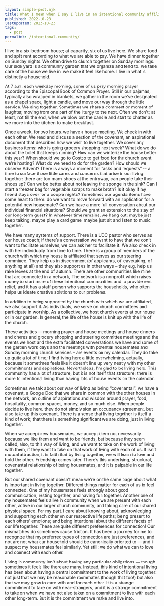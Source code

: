 ```yaml
---
layout: simple-post.njk
title: What I mean when I say I live in an intentional community affiliated with an Episcopal Church
published: 2022-10-23
lastupdated: 2022-10-23
tags: 
  - post
permalink: /intentional-community/
---
```

I live in a six-bedroom house; at capacity, six of us live here. We share food and split rent according to what we are able to pay. We have dinner together on Sunday nights. We often drive to church together on Sunday mornings. Our side yard is a community garden that we organize and tend to. We take care of the house we live in; we make it feel like home. I live in what is distinctly a household. 

At 7 a.m. each weekday morning, some of us pray morning prayer according to the Episcopal Book of Common Prayer. Still in our pajamas, typically also wrapped in blankets, we gather in the room we’ve designated as a chapel space, light a candle, and move our way through the little service. We sing together. Sometimes we share a comment or moment of laughter, moving from one part of the liturgy to the next. Often we don’t; at least, not till the end, when we blow out the candle and start to chatter as we move into the kitchen to make breakfast. 

Once a week, for two hours, we have a house meeting. We check in with each other. We read and discuss a section of the covenant, an aspirational document that describes how we wish to live together. We cover any business items: who is going grocery shopping next week? What do we do about the toilet that keeps running? How can we winterize the house better this year? When should we go to Costco to get food for the church event we’re hosting? What do we need to do for the garden? How should we observe Advent? There is always a moment for "asks and requests" -- a time to surface those little cares and concerns that arise in our living together: there are too many shoes at the entryway, can people take their shoes up? Can we be better about not leaving the sponge in the sink? Can I start a freezer bag for vegetable scraps to make broth? Is it okay if my friend stays over for a couple nights? Sometimes our agenda items have some heart to them: do we want to move forward with an application for a potential new housemate? Can we have a more full conversation about our individual financial situations? Should we grant an extension to the stay of our long-term guest? In whatever time remains, we hang out: maybe just keep talking, maybe play a card game, maybe just sit and listen to music together.

We have many systems of support. There is a UCC pastor who serves as our house coach; if there’s a conversation we want to have that we don’t want to facilitate ourselves, we can ask her to facilitate it. We also check in with her individually from time to time. There is a group of members of the church with which my house is affiliated that serves as our steering committee. They help us in discernment (of applicants, of leavetaking, of anything at all) and they also support us in other ways – they e.g. help us rake leaves at the end of autumn. There are other communities like mine that are connected in a network, The network is a nonprofit which raises money to start more of these intentional communities and to provide rent relief, and it has a staff person who supports the households, who often helps us ideate creative solutions to our problems. 

In addition to being supported by the church with which we are affiliated, we also support it. As individuals, we serve on church committees and participate in worship. As a collective, we host church events at our house or in our garden. In general, the life of the house is knit up with the life of the church.

These activities — morning prayer and house meetings and house dinners and chores and grocery shopping and steering committee meetings and the events we host and the extra facilitated conversations we have and some of the garden work days and the meetings with potential housemates and Sunday morning church services – are events on my calendar. They do take up quite a lot of time; I find living here a little overwhelming, actually, because it sometimes feels like it doesn’t line up very neatly with my other commitments and aspirations. Nevertheless, I'm glad to be living here. This community has a lot of structure, but it is not itself that structure; there is more to intentional living than having lots of house events on the calendar.

Sometimes we talk about our way of living as being “covenantal”: we  have a covenant, a Google Doc that we share in common with the other houses in the network, an outline of aspirations and wisdom around prayer, food, hospitality, common spaces, money, and so much else. When people decide to live here, they do not simply sign an occupancy agreement, but also take up this covenant. There is a sense that living together is itself a kind of work; that there is something significant we are doing, just in living together.

When we accept new housemates, we accept them not necessarily because we like them and want to be friends, but because they seem called, also, to this way of living, and we want to take on the work of living with them, if they want to take on that work of living with each of us. It isn’t mutual attraction, it is faith that by living together, we will learn to love and hold the other. Friendship comes later. There’s this underlying, structural, covenantal relationship of being housemates, and it is palpable in our life together.

But our shared covenant doesn’t mean we’re on the same page about what is important in living together. Different things matter for each of us to feel connected. One of my housemates feels strongly about good communication, resting together, and having fun together. Another one of my housemates feels alive in community when we are present with each other, active in our larger church community, and taking care of our shared physical space. For my part, I care about knowing about, acknowledging and supporting each other on our respective life paths; being present to each others’ emotions; and being intentional about the different facets of our life together. These are quite different preferences for connection! Our mismatches do sometimes cause friction. It has been a journey for me to recognize that my preferred types of connection are just preferences, and not are not what our household should be canonically oriented to — and I suspect my housemates feel similarly. Yet still: we do what we can to love and connect with each other.

Living in community isn’t about having any particular obligations — though sometimes it feels like there are many. Instead, this kind of intentional living has been about having a central commitment to the work of living together: not just that we may be reasonable roommates (though that too!) but also that we may grow to care with and for each other. It is a strange commitment to take on with near-strangers, and it is a strange commitment to take on when we have not also taken on a commitment to live with each other long-term. But it is the commitment we make and live into.